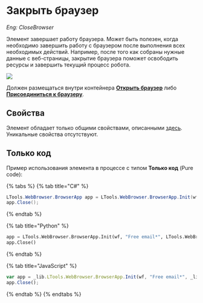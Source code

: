 # Закрыть браузер 
*Eng: CloseBrowser*

Элемент завершает работу браузера. Может быть полезен, когда необходимо завершить работу с браузером после выполнения всех необходимых действий. Например, после того как собраны нужные данные с веб-страницы, закрытие браузера поможет освободить ресурсы и завершить текущий процесс робота.

![](../../resources/basic/browser/image-(377).png)

Должен размещаться внутри контейнера [**Открыть браузер**](https://docs.primo-rpa.ru/primo-rpa/g_elements/el_basic/els_browser/el_browser_open) либо [**Присоединиться к браузеру**](https://docs.primo-rpa.ru/primo-rpa/g_elements/el_basic/els_browser/el_browser_attach).

## Свойства

Элемент обладает только общими свойствами, описанными [здесь](https://docs.primo-rpa.ru/primo-rpa/primo-studio/process/elements#svoistva-elementa). Уникальные свойства отсутствуют.


## Только код
Пример использования элемента в процессе с типом **Только код** (Pure code):

{% tabs %}
{% tab title="C#" %}
```csharp
LTools.WebBrowser.BrowserApp app = LTools.WebBrowser.BrowserApp.Init(wf, "Free email*", LTools.WebBrowser.Model.BrowserTypes_Short.IE);
app.Close();
```
{% endtab %}

{% tab title="Python" %}
```python
app = LTools.WebBrowser.BrowserApp.Init(wf, "Free email*", LTools.WebBrowser.Model.BrowserTypes_Short.IE)
app.Close()
```
{% endtab %}

{% tab title="JavaScript" %}
```javascript
var app = _lib.LTools.WebBrowser.BrowserApp.Init(wf, "Free email*", _lib.LTools.WebBrowser.Model.BrowserTypes_Short.IE);
app.Close();
```
{% endtab %}
{% endtabs %}
